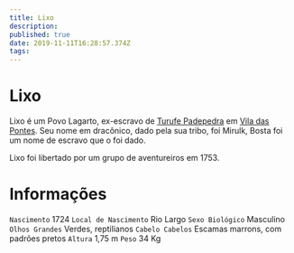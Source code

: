 ```yaml
---
title: Lixo
description: 
published: true
date: 2019-11-11T16:28:57.374Z
tags: 
---
```


<!-- SUBTITLE: Visão geral sobre Lixo -->

# Lixo
Lixo é um Povo Lagarto, ex-escravo de [Turufe Padepedra](http://localhost/individuos/turufe-padepedra#turufe-padepedra) em [Vila das Pontes](http://localhost/lugares/plano-material/drafeon/sudeste-de-drafeon/vila-das-pontes#vila-das-pontes). Seu nome em dracônico, dado pela sua tribo, foi Mirulk, Bosta foi um nome de escravo que o foi dado.

Lixo foi libertado por um grupo de aventureiros em 1753.

# Informações
`Nascimento` 1724 
`Local de Nascimento` Rio Largo
`Sexo Biológico` Masculino
`Olhos Grandes` Verdes, reptilianos
`Cabelo Cabelos` Escamas marrons, com padrões pretos
`Altura` 1,75 m
`Peso` 34 Kg